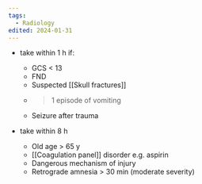 ```yaml
---
tags:
  - Radiology
edited: 2024-01-31
---
```


- take within 1 h if:
	- GCS < 13 
	- FND
	- Suspected [[Skull fractures]]
	- > 1 episode of vomiting
	- Seizure after trauma

- take within 8 h
	- Old age > 65 y
	- [[Coagulation panel]] disorder e.g. aspirin
	- Dangerous mechanism of injury
	- Retrograde amnesia > 30 min (moderate severity)

